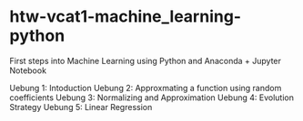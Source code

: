 # htw-vcat1-machine_learning-python
First steps into Machine Learning using Python and Anaconda + Jupyter Notebook

Uebung 1: Intoduction
Uebung 2: Approxmating a function using random coefficients
Uebung 3: Normalizing and Approximation
Uebung 4: Evolution Strategy
Uebung 5: Linear Regression
